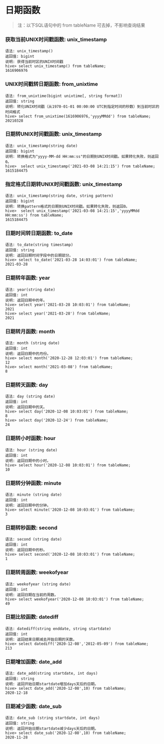# 日期函数
>注：以下SQL语句中的 from tableName 可去掉，不影响查询结果

### 获取当前UNIX时间戳函数: unix_timestamp
```hql
语法: unix_timestamp()
返回值: bigint
说明: 获得当前时区的UNIX时间戳
hive> select unix_timestamp() from tableName;
1616906976
```
### UNIX时间戳转日期函数: from_unixtime
```hql
语法: from_unixtime(bigint unixtime[, string format])
返回值: string
说明: 转化UNIX时间戳（从1970-01-01 00:00:00 UTC到指定时间的秒数）到当前时区的时间格式
hive> select from_unixtime(1616906976,'yyyyMMdd') from tableName;
20210328
```
### 日期转UNIX时间戳函数: unix_timestamp
```hql
语法: unix_timestamp(string date)
返回值: bigint
说明: 转换格式为"yyyy-MM-dd HH:mm:ss"的日期到UNIX时间戳。如果转化失败，则返回0。
hive>  select unix_timestamp('2021-03-08 14:21:15') from tableName;
1615184475
```
### 指定格式日期转UNIX时间戳函数: unix_timestamp
```hql
语法: unix_timestamp(string date, string pattern)
返回值: bigint
说明: 转换pattern格式的日期到UNIX时间戳。如果转化失败，则返回0。
hive>  select unix_timestamp('2021-03-08 14:21:15','yyyyMMdd HH:mm:ss') from tableName;
1615184475
```
### 日期时间转日期函数: to_date
```hql
语法: to_date(string timestamp)
返回值: string
说明: 返回日期时间字段中的日期部分。
hive> select to_date('2021-03-28 14:03:01') from tableName;
2021-03-28
```
### 日期转年函数: year
```hql
语法: year(string date)
返回值: int
说明: 返回日期中的年。
hive> select year('2021-03-28 10:03:01') from tableName;
2021
hive> select year('2021-03-28') from tableName;
2021
```
### 日期转月函数: month
```hql
语法: month (string date)
返回值: int
说明: 返回日期中的月份。
hive> select month('2020-12-28 12:03:01') from tableName;
12
hive> select month('2021-03-08') from tableName;
8
```
### 日期转天函数: day
```hql
语法: day (string date)
返回值: int
说明: 返回日期中的天。
hive> select day('2020-12-08 10:03:01') from tableName;
8
hive> select day('2020-12-24') from tableName;
24
```
### 日期转小时函数: hour
```hql
语法: hour (string date)
返回值: int
说明: 返回日期中的小时。
hive> select hour('2020-12-08 10:03:01') from tableName;
10
```
### 日期转分钟函数: minute
```hql
语法: minute (string date)
返回值: int
说明: 返回日期中的分钟。
hive> select minute('2020-12-08 10:03:01') from tableName;
3
```
### 日期转秒函数: second
```hql
语法: second (string date)
返回值: int
说明: 返回日期中的秒。
hive> select second('2020-12-08 10:03:01') from tableName;
1
```
### 日期转周函数: weekofyear
```hql
语法: weekofyear (string date)
返回值: int
说明: 返回日期在当前的周数。
hive> select weekofyear('2020-12-08 10:03:01') from tableName;
49
```
### 日期比较函数: datediff
```hql
语法: datediff(string enddate, string startdate)
返回值: int
说明: 返回结束日期减去开始日期的天数。
hive> select datediff('2020-12-08','2012-05-09') from tableName;
213
```
### 日期增加函数: date_add
```hql
语法: date_add(string startdate, int days)
返回值: string
说明: 返回开始日期startdate增加days天后的日期。
hive> select date_add('2020-12-08',10) from tableName;
2020-12-18
```
### 日期减少函数: date_sub
```hql
语法: date_sub (string startdate, int days)
返回值: string
说明: 返回开始日期startdate减少days天后的日期。
hive> select date_sub('2020-12-08',10) from tableName;
2020-11-28
```